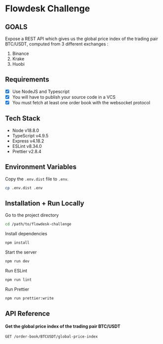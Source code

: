 # Flowdesk Challenge

##  GOALS
Expose a REST API which gives us the global price index of the trading pair BTC/USDT, computed
from 3 different exchanges :

1. Binance
2. Krake
3. Huobi

## Requirements

- [x] Use NodeJS and Typescript
- [x] You will have to publish your source code in a VCS
- [x] You must fetch at least one order book with the websocket protocol

## Tech Stack

- Node v18.8.0
- TypeScript v4.9.5
- Express v4.18.2
- ESLint v8.34.0
- Prettier v2.8.4

## Environment Variables

Copy the `.env.dist` file to `.env`.

```bash
cp .env.dist .env
```

## Installation + Run Locally

Go to the project directory

```bash
cd /path/to/flowdesk-challenge
```

Install dependencies

```bash
npm install
```

Start the server

```bash
npm run dev
```

Run ESLint

```bash
npm run lint
```

Run Prettier

```bash
npm run prettier:write
```

## API Reference

#### Get the global price index of the trading pair BTC/USDT

```http
GET /order-book/BTCUSDT/global-price-index
```
